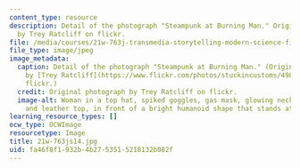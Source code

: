 ```yaml
---
content_type: resource
description: Detail of the photograph "Steampunk at Burning Man." Original photograph
  by Trey Ratcliff on flickr.
file: /media/courses/21w-763j-transmedia-storytelling-modern-science-fiction-spring-2014/fa46f8f1932b4b2753515218132b082f_21w-763js14.jpg
file_type: image/jpeg
image_metadata:
  caption: Detail of the photograph "Steampunk at Burning Man." (Original photograph
    by [Trey Ratcliff](https://www.flickr.com/photos/stuckincustoms/4989019868) on
    flickr.)
  credit: Original photograph by Trey Ratcliff on flickr.
  image-alt: Woman in a top hat, spiked goggles, gas mask, glowing necklace, chain,
    and leather top, in front of a bright humanoid shape that stands atop a tall tower.
learning_resource_types: []
ocw_type: OCWImage
resourcetype: Image
title: 21w-763js14.jpg
uid: fa46f8f1-932b-4b27-5351-5218132b082f
---
```

